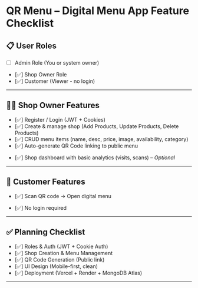 # QR Menu – Digital Menu App Feature Checklist

## 📋 User Roles

- [ ] Admin Role (You or system owner)
- [✅] Shop Owner Role
- [✅] Customer (Viewer - no login)

---

## 👨‍💼 Shop Owner Features

- [✅] Register / Login (JWT + Cookies)
- [✅] Create & manage shop (Add Products, Update Products, Delete Products)
- [✅] CRUD menu items (name, desc, price, image, availability, category)
- [✅] Auto-generate QR Code linking to public menu
<!-- - [ ] Preview public menu as customer -->
- [✅] Shop dashboard with basic analytics (visits, scans) – _Optional_

---

## 👥 Customer Features

- [✅] Scan QR code → Open digital menu
<!-- - [ ] View categories and menu items -->
- [✅] No login required

---

<!-- ## 🌟 Optional/Additional Features

### 🛍️ For Shop Owners

- [ ] Item variations (size, add-ons)
- [ ] Discounts / Today's special
- [ ] Reorder items via drag and drop
- [ ] Dark/light mode
- [ ] Export menu as PDF -->

<!-- ### 📊 Dashboard

- [ ] Show number of scans
- [ ] Show number of items
- [ ] Views per day

### 🧾 Orders (Basic Flow)

- [ ] Customer can place a basic order (no payment)
- [ ] Orders visible on separate dashboard page

--- -->

<!-- ## 🚀 Future-Ready & Monetizable Features

### 💸 Subscription Plans

- [ ] Free plan (1 shop, limited items)
- [ ] Paid plan (multiple shops, advanced analytics)
- [ ] Razorpay/Stripe billing integration

### 🌐 Multi-language Menus

- [ ] Support English + Other languages

### 📦 Inventory Management

- [ ] Track item stock
- [ ] Auto-update availability

### 🤖 AI Features

- [ ] Auto-generate item descriptions
- [ ] Suggest pricing based on item/category

### 🛡️ Security & Compliance

- [ ] Input validations, rate limiting
- [ ] Privacy Policy and Terms of Use

### 📱 PWA Support

- [ ] Make app installable on phones

--- -->

## ✅ Planning Checklist

- [✅] Roles & Auth (JWT + Cookie Auth)
- [✅] Shop Creation & Menu Management
- [✅] QR Code Generation (Public link)
- [✅] UI Design (Mobile-first, clean)
- [✅] Deployment (Vercel + Render + MongoDB Atlas)
<!-- - [✅] Future Planning Document -->

---

<!-- ## 🧱 Required Feature Implementation Flow

### 📦 Phase 1: Project Setup

- [ ] MERN boilerplate setup
- [ ] Tailwind CSS config
- [ ] Express + MongoDB connected

### 🔐 Phase 2: Authentication

- [ ] Cafe registration + login
- [ ] Auth middleware (JWT + cookies)

### 🍽️ Phase 3: Menu Management

- [ ] Add/update/delete items
- [ ] Auto-slug from shop name
- [ ] Store slug in DB

### 🔗 Phase 4: QR Code

- [ ] Generate QR code (`/menu/:slug`)
- [ ] Download QR (SVG/PNG)

### 📱 Phase 5: Public Menu Page

- [ ] Full menu visible via QR
- [ ] Responsive mobile layout

---

## 🔧 Pages to Build

- [ ] `/signup` – Shop Sign Up
- [ ] `/login` – Shop Login
- [ ] `/dashboard` – Shop Dashboard
- [ ] `/dashboard/menu` – Menu CRUD
- [ ] `/dashboard/qr` – QR Preview/Download
- [ ] `/menu/:slug` – Public Menu Page

---

## 🔌 API Endpoints

- [ ] `POST /api/auth/signup` – Register cafe
- [ ] `POST /api/auth/login` – Login
- [ ] `GET /api/menu/:slug` – Get menu by slug
- [ ] `POST /api/menu` – Add menu item (auth req)
- [ ] `GET /api/qr/:slug` – Generate QR code

---

## 🎯 Recommended Immediate Features

### 👨‍🍳 Shop Panel

- [ ] CRUD Menu Items
- [ ] Categorized Menus (Breakfast, Lunch, etc.)
- [ ] Image Upload for Dishes
- [ ] Item Availability Toggle
- [ ] Live Preview of Menu

### 🧾 Customer View

- [ ] Filter/Search Menu Items
- [ ] Language Toggle (future)
- [ ] Dietary Tags (🌶️ 🥦 🌿 🚫🌾)
- [ ] Dark/Light Mode Toggle

---

## 🧠 Bonus & Advanced Features

### 📊 Analytics

- [ ] Most viewed items
- [ ] Daily/weekly views
- [ ] Export analytics to CSV

### 🎨 Customization

- [ ] Shop Branding (logo, color)
- [ ] Custom QR code styles

### 📱 PWA & Utility

- [ ] Export to PDF
- [ ] Print view
- [ ] Offline fallback (PWA cache)
- [ ] Social sharing

### 🤝 Customer Engagement

- [ ] Ratings/reviews
- [ ] Favorites or “Chef’s Picks”

---

## 🔧 Advanced Admin Tools

- [ ] Multi-branch shop support
- [ ] Menu scheduling (time-based)
- [ ] Staff roles (limited access)
- [ ] Discounts and daily offers
- [ ] Real-time sync (WebSocket or Firebase)

### 📱 Enhanced Customer Experience

- [ ] Item Detail Modal
- [ ] Sticky Cart (optional)
- [ ] Allergy labels & tags
- [ ] Dynamic search & filters
- [ ] Accessibility enhancements

---

## 🔗 Branding & Sharing

- [ ] Expirable QR codes
- [ ] Subdomain routing (`shop.qrmenu.app`)
- [ ] Social post generator (menu + QR)
- [ ] Emoji feedback after viewing

---

✅ Core Requirements

    User Roles: Clearly defined (Admin, Shop Owner, Customer).

    Main Features: CRUD for menu, QR code generation, public menu view, and secure auth.

    Tech Stack: MERN with Tailwind, QR package, deployment (Vercel + Render + Atlas).

    Functional & Non-Functional Requirements: Performance, scalability, and security are covered.

🌟 Optional & Future Features

    UX enhancements like dark mode, reorder items, drag & drop, export PDF.

    Dashboard stats, item analytics, and basic order queue.

    Monetization (subscriptions, payments).

    PWA, multi-language, branding, inventory tracking, social sharing, and even AI.

    Custom QR designs, restaurant theming, and admin features like multi-branch and scheduling.

🧩 What's Included That Makes It Production-Ready

    Phase-wise breakdown

    API routes defined

    Pages outlined

    Scalable ER concept (Users → Shops → Menus → Items)

    Future-ready with modular growth (admin tools, shop limits, etc.)

🔍 Only Minor Suggestions (Not Missing, but Optional):

    Database Schema Design or Models: You mention an ER diagram is "coming" — adding that will complete the tech documentation.

    Wireframes or UI Mockups: Optional, but helps developers/designers align.

    Email notifications or confirmations: Optional feature (e.g., after signup or menu view).

    Testing Strategy: Jest/Cypress or Postman tests could be mentioned if going full production.

    DevOps or CI/CD: Optional, but great for automatic deployment workflows. -->
